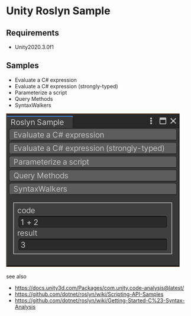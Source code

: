 # Unity Roslyn Sample

## Requirements

- Unity2020.3.0f1

## Samples

- Evaluate a C# expression
- Evaluate a C# expression (strongly-typed)
- Parameterize a script
- Query Methods
- SyntaxWalkers

![screenshot](screenshot.png)

see also

- https://docs.unity3d.com/Packages/com.unity.code-analysis@latest/
- https://github.com/dotnet/roslyn/wiki/Scripting-API-Samples
- https://github.com/dotnet/roslyn/wiki/Getting-Started-C%23-Syntax-Analysis
